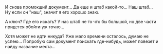 И снова промокший документ... Да еще и штаб какой-то... Наш штаб... Ну если он "наш", значит я его хорошо знаю.

А ключ? Где его искать? У нас штаб не то что бы большой, но две части придется обойти уж точно... 

Хотя может не идти никуда? Уже мало времени осталось, думаю не успею... Попробую сам документ поискать где-нибудь, может повезет и найду название места...
